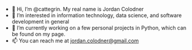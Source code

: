 - 👋 Hi, I’m @cattegrin. My real name is Jordan Colodner
- 👀 I’m interested in information technology, data science, and software development in general
- 🌱 I’m currently working on a few personal projects in Python, which can be found on my page. 
- 📫 You can reach me at jordan.colodner@gmail.com

